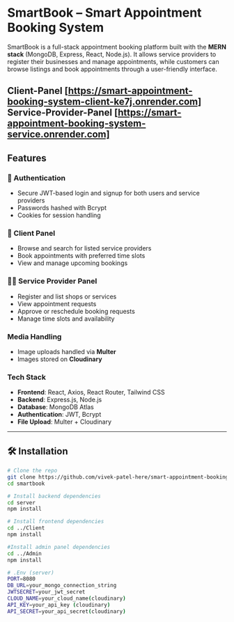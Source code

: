 # SmartBook – Smart Appointment Booking System

SmartBook is a full-stack appointment booking platform built with the **MERN stack** (MongoDB, Express, React, Node.js). It allows service providers to register their businesses and manage appointments, while customers can browse listings and book appointments through a user-friendly interface.

**Client-Panel [https://smart-appointment-booking-system-client-ke7j.onrender.com]**
**Service-Provider-Panel [https://smart-appointment-booking-system-service.onrender.com]**
---

## Features

### 🔐 Authentication
- Secure JWT-based login and signup for both users and service providers
- Passwords hashed with Bcrypt
- Cookies for session handling

### 👤 Client Panel
- Browse and search for listed service providers
- Book appointments with preferred time slots
- View and manage upcoming bookings

### 🧑‍💼 Service Provider Panel
- Register and list shops or services
- View appointment requests
- Approve or reschedule booking requests
- Manage time slots and availability

### Media Handling
- Image uploads handled via **Multer**
- Images stored on **Cloudinary**

### Tech Stack
- **Frontend**: React, Axios, React Router, Tailwind CSS
- **Backend**: Express.js, Node.js
- **Database**: MongoDB Atlas
- **Authentication**: JWT, Bcrypt
- **File Upload**: Multer + Cloudinary

---

## 🛠️ Installation

```bash
# Clone the repo
git clone https://github.com/vivek-patel-here/smart-appointment-booking-sysytem.git
cd smartbook

# Install backend dependencies
cd server
npm install

# Install frontend dependencies
cd ../Client
npm install

#Install admin panel dependencies
cd ../Admin
npm install

# .Env (server)
PORT=8080
DB_URL=your_mongo_connection_string
JWTSECRET=your_jwt_secret
CLOUD_NAME=your_cloud_name(cloudinary)
API_KEY=your_api_key (cloudinary)
API_SECRET=your_api_secret(cloudinary)
